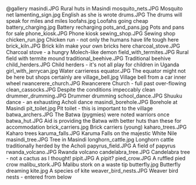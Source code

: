 @gallery
masindi.JPG		Rural huts in Masindi
mosquito_nets.JPG		Mosquito net
lamenting_sign.jpg		English as she is wrote
drums.JPG		The drums will speak for miles and miles
loofahs.jpg		Loofahs going cheap
battery_charging.jpg		Battery recharging
pots_and_pans.jpg		Pots and pans for sale
phone_kiosk.JPG		Phone kiosk
sewing_shop.JPG		Sewing shop
chicken_run.jpg		Chicken run - not only the humans have life tough here
brick_kiln.JPG		Brick kiln make your own bricks here
charcoal_stove.JPG		Charcoal stove - a hungry Molech-like demon
field_with_termites.JPG		Rural field with termite mound
traditional_beehive.JPG		Traditional beehive
child_herders.JPG		Child herders - it's not all play for children in Uganda
girl_with_jerrycan.jpg		Water carrieress
equator.JPG		The equator might not be here but shops certainly are
village_bell.jpg		Village bell from a car inner wheel
rwancerere_church.JPG		Rwancerere Church - full past over-flowing
clean_cassocks.JPG		Despite the conditions impeccably clean
drummer_drumming.JPG		Drummer drumming
school_dance.JPG		Shuuku dance - an exhausting Acholi dance
masindi_borehole.JPG		Borehole at Masindi
pit_toilet.jpg		Pit toilet - this is important to the village
batwa_archers.JPG		The Batwa (pygmies) were noted warriors once
batwa_hut.JPG		Aid is providing the Batwa with better huts than these for accommodation
brick_carriers.jpg		Brick carriers (young)
kaharo_trees.JPG		Kaharo trees
karuma_falls.JPG		Karuma Falls on the majestic White Nile
masindi_tree.JPG		Tree in Masindi
longhorn_cattle.jpg		Longhorn cattle traditionally herded by the Acholi
papyrus_field.JPG		A field of papyrus
rwanda_volcano.JPG		Rwanda volcano
candelabra_tree.JPG		Candelabra tree - not a cactus as I thought!
pipit.JPG		A pipit?
pied_crow.JPG		A ruffled pied crow
malibu_stork.JPG		Malibu stork on a waste tip
butterfly.jpg		Butterfly dreaming
kite.jpg		A species of kite
weaver_bird_nests.JPG		Weaver bird nests - entered from below
